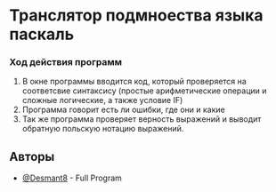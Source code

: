 # Транслятор подмноества языка паскаль

### Ход действия программ
1) В окне программы вводится код, который проверяется на соответсвие синтаксису (простые арифметические операции и сложные логические, а также условие IF)
2) Программа говорит есть ли ошибки, где они и какие
3) Так же программа проверяет верность выражений и выводит обратную польскую нотацию выражений.


## Авторы

- [@Desmant8](https://www.github.com/Dezmat8) - Full Program


